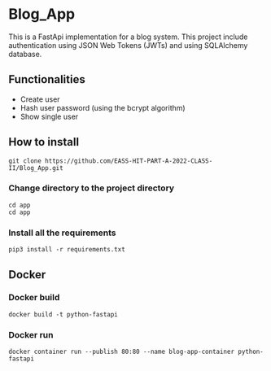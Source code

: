 # Blog_App
This is a FastApi implementation for a blog system. This project include authentication using JSON Web Tokens (JWTs) and using SQLAlchemy database.

## Functionalities

 - Create user
 - Hash user password (using the bcrypt algorithm)
 - Show single user
 

## How to install
```
git clone https://github.com/EASS-HIT-PART-A-2022-CLASS-II/Blog_App.git
```
### Change directory to the project directory
```
cd app
cd app
```
### Install all the requirements

```
pip3 install -r requirements.txt
```

## Docker

### Docker build
```
docker build -t python-fastapi
```
### Docker run
```
docker container run --publish 80:80 --name blog-app-container python-fastapi
```


